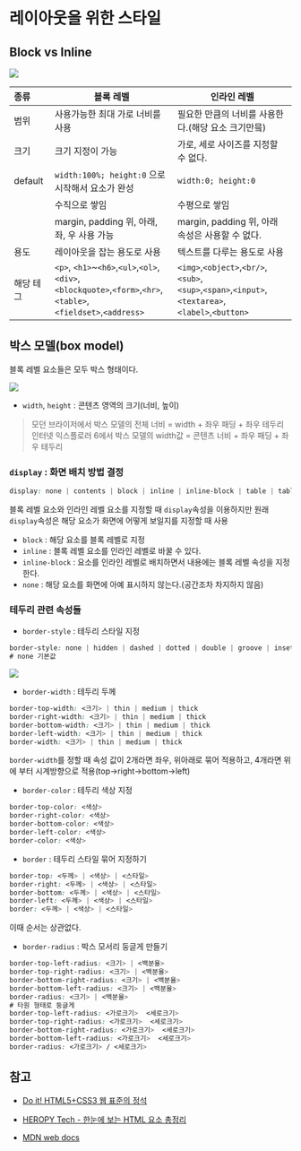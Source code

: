 # 레이아웃을 위한 스타일

## Block vs Inline

![](https://lh6.googleusercontent.com/Cekv1Jtqzb-ZaJ55LXOvvRjfC4JFAr5hn-XWO92K9KPGyeC6FMlpek0OffJrstUNyYa04wyYY8jmu-Xrm9X1vxWH-Zv4bV8OyWvLZw1vYgUb2EE8GC0_4Xi_fNGMtc3sGH8RJ5-g)



| 종류 | 블록 레벨 | 인라인 레벨 |
|:--------|--------|---------|
| 범위 | 사용가능한 최대 가로 너비를 사용 | 필요한 만큼의 너비를 사용한다.(해당 요소 크기만믘) |
| 크기 | 크기 지정이 가능 | 가로, 세로 사이즈를 지정할 수 없다. |
| default | `width:100%; height:0` 으로 시작해서 요소가 완성 | `width:0; height:0` |
|  | 수직으로 쌓임 | 수평으로 쌓임 |
|  | margin, padding 위, 아래, 좌, 우 사용 가능 | margin, padding 위, 아래 속성은 사용할 수 없다. |
| 용도 | 레이아웃을 잡는 용도로 사용 | 텍스트를 다루는 용도로 사용 |
|해당 테그|`<p>`, `<h1>`~`<h6>`,`<ul>`,`<ol>`,`<div>`,<br/>`<blockquote>`,`<form>`,`<hr>`,`<table>`,<br/>`<fieldset>`,`<address>`| `<img>`,`<object>`,`<br/>`,`<sub>`,<br/>`<sup>`,`<span>`,`<input>`,`<textarea>`,<br/>`<label>`,`<button>` |

## 박스 모델(box model)

블록 레벨 요소들은 모두 박스 형태이다.

![](https://i2.wp.com/www.bsidesoft.com/wp-content/uploads/2017/02/boxmodel.jpg?resize=660%2C419)

- `width`, `height` : 콘텐츠 영역의 크기(너비, 높이)

> 모던 브라이저에서 박스 모델의 전체 너비 = width + 좌우 패딩 + 좌우 테두리
> 인터넷 익스플로러 6에서 박스 모델의 width값 = 콘텐츠 너비 + 좌우 패딩 + 좌우 테두리

### `display` : 화면 배치 방법 결정

```css
display: none | contents | block | inline | inline-block | table | table-cee
```
블록 레벨 요소와 인라인 레벨 요소를 지정할 때 `display`속성을 이용하지만 원래 `display`속성은 해당 요소가 화면에 어떻게 보일지를 지정할 때 사용
 - `block` : 해당 요소를 블록 레벨로 지정
 - `inline` : 블록 레벨 요소를 인라인 레벨로 바꿀 수 있다.
 - `inline-block` : 요소를 인라인 레벨로 배치하면서 내용에는 블록 레벨 속성을 지정한다.
 - `none` : 해당 요소를 화면에 아예 표시하지 않는다.(공간조차 차지하지 않음)

### 테두리 관련 속성들

- `border-style` : 테두리 스타일 지정
```css
border-style: none | hidden | dashed | dotted | double | groove | inset | outset | ridge | solid
# none 기본값
```
![](https://www.data2type.de/fileadmin/images/xml/border.jpg)

- `border-width` : 테두리 두께
```css
border-top-width: <크기> | thin | medium | thick
border-right-width: <크기> | thin | medium | thick
border-bottom-width: <크기> | thin | medium | thick
border-left-width: <크기> | thin | medium | thick
border-width: <크기> | thin | medium | thick
```
`border-width`를 정할 때 속성 값이 2개라면 좌우, 위아래로 묶어 적용하고, 4개라면 위에 부터 시계방향으로 적용(top->right->bottom->left)

- `border-color` : 테두리 색상 지정
```css
border-top-color: <색상>
border-right-color: <색상>
border-bottom-color: <색상>
border-left-color: <색상>
border-color: <색상>
```

- `border` : 테두리 스타일 묶어 지정하기
```css
border-top: <두께> | <색상> | <스타일>
border-right: <두께> | <색상> | <스타일>
border-bottom: <두께> | <색상> | <스타일>
border-left: <두께> | <색상> | <스타일>
border: <두께> | <색상> | <스타일>
```
이때 순서는 상관없다.

- `border-radius` : 박스 모서리 둥글게 만들기
```css
border-top-left-radius: <크기> | <백분율>
border-top-right-radius: <크기> | <백분율>
border-bottom-right-radius: <크기> | <백분율>
border-bottom-left-radius: <크기> | <백분율>
border-radius: <크기> | <백분율>
# 타원 형태로 둥글게
border-top-left-radius: <가로크기>  <세로크기>
border-top-right-radius: <가로크기>  <세로크기>
border-bottom-right-radius: <가로크기>  <세로크기>
border-bottom-left-radius: <가로크기>  <세로크기>
border-radius: <가로크기> / <세로크기>
```

## 참고

- [Do it! HTML5+CSS3 웹 표준의 정석](https://book.naver.com/bookdb/book_detail.nhn?bid=15975063)

- [HEROPY Tech - 한눈에 보는 HTML 요소 총정리](https://heropy.blog/2019/05/26/html-elements/)
- [MDN web docs](https://developer.mozilla.org/ko/)

